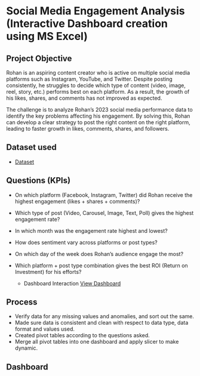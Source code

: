 # Social Media Engagement Analysis (Interactive Dashboard creation using MS Excel)
## Project Objective
Rohan is an aspiring content creator who is active on multiple social media platforms such as Instagram, YouTube, and Twitter. Despite posting consistently, he struggles to decide which type of content (video, image, reel, story, etc.) performs best on each platform. As a result, the growth of his likes, shares, and comments has not improved as expected.

The challenge is to analyze Rohan’s 2023 social media performance data to identify the key problems affecting his engagement. By solving this, Rohan can develop a clear strategy to post the right content on the right platform, leading to faster growth in likes, comments, shares, and followers.

## Dataset used
- <a href="https://github.com/Saiyam2004/Data-Analysis-Dashboard-Project-2/blob/main/Social%20Media%20Engagement.xlsx">Dataset</a>

## Questions (KPIs)
- On which platform (Facebook, Instagram, Twitter) did Rohan receive the highest engagement (likes + shares + comments)?
- Which type of post (Video, Carousel, Image, Text, Poll) gives the highest engagement rate?
- In which month was the engagement rate highest and lowest?
- How does sentiment vary across platforms or post types?
- On which day of the week does Rohan’s audience engage the most?
- Which platform + post type combination gives the best ROI (Return on Investment) for his efforts?

  - Dashboard Interaction <a href="https://github.com/Saiyam2004/Data-Analysis-Dashboard-Project-2/blob/main/Social%20Media%20Engagement.png">View Dashboard</a>

## Process
- Verify data for any missing values and anomalies, and sort out the same.
- Made sure data is consistent and clean with respect to data type, data format and values used.
- Created pivot tables according to the questions asked.
- Merge all pivot tables into one dashboard and apply slicer to make dynamic.

## Dashboard


